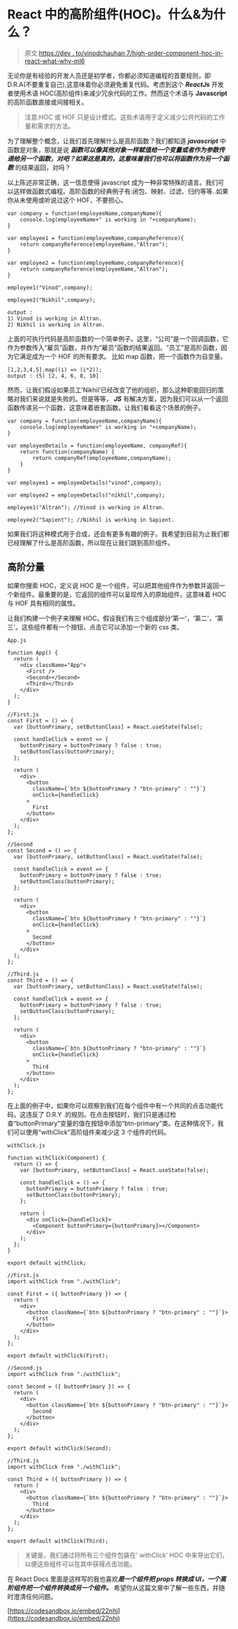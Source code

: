 # React 中的高阶组件(HOC)。什么&为什么？

> 原文:[https://dev . to/vinodchauhan 7/high-order-component-hoc-in-react-what-why-ml6](https://dev.to/vinodchauhan7/high-order-component-hoc-in-react-what-why-ml6)

无论你是有经验的开发人员还是初学者，你都必须知道编程的首要规则，即 D.R.A(不要重复自己),这意味着你必须避免重复代码。考虑到这个 ***ReactJs*** 开发者使用术语 HOC(高阶组件)来减少冗余代码的工作。然而这个术语与 **Javascript** 的高阶函数直接或间接相关。

> 注意:HOC 或 HOF 只是设计模式。这些术语用于定义减少公共代码的工作量和需求的方法。

为了理解整个概念，让我们首先理解什么是高阶函数？我们都知道 ***javascript*** 中函数是对象，那就是说 ***函数可以像其他对象一样赋值给一个变量或者作为参数传递给另一个函数，对吧？如果这是真的，这意味着我们也可以将函数作为另一个函数*** 的结果返回，对吗？

以上陈述非常正确，这一信息使得 javascript 成为一种非常特殊的语言。我们可以这样做函数式编程。高阶函数的经典例子有:闭包、映射、过滤、归约等等..如果你从未使用或听说过这个 HOF，不要担心。

```
var company = function(employeeName,companyName){
    console.log(employeeName+" is working in "+companyName);
}

var employee1 = function(employeeName,companyReference){
    return companyReference(employeeName,"Altran");
}

var employee2 = function(employeeName,companyReference){
    return companyReference(employeeName,"Altran");
}

employee1("Vinod",company);

employee2("Nikhil",company);

output : 
1) Vinod is working in Altran.
2) Nikhil is working in Altran. 
```

上面的可执行代码是高阶函数的一个简单例子。这里，“公司”是一个回调函数，它作为参数传入“雇员”函数，并作为“雇员”函数的结果返回。“员工”是高阶函数，因为它满足成为一个 HOF 的所有要求。
比如 map 函数，把一个函数作为自变量。

```
[1,2,3,4,5].map((i) => (i*2));
output : (5) [2, 4, 6, 8, 10] 
```

然而，让我们假设如果员工‘Nikhil’已经改变了他的组织，那么这种职能回归的策略对我们来说就是失败的。但是等等， ***JS*** 有解决方案，因为我们可以从一个返回函数传递另一个函数，这意味着嵌套函数。让我们看看这个场景的例子。

```
var company = function(employeeName,companyName){
    console.log(employeeName+" is working in "+companyName);
}

var employeeDetails = function(employeeName, companyRef){
    return function(companyName) {
        return companyRef(employeeName,companyName);
    }
}

var employee1 = employeeDetails("vinod",company);

var employee2 = employeeDetails("nikhil",company);

employee1("Altran"); //Vinod is working in Altran.

employee2("Sapient"); //Nikhil is working in Sapient. 
```

如果我们将这种模式用于合成，还会有更多有趣的例子。我希望到目前为止我们都已经理解了什么是高阶函数，所以现在让我们跳到高阶组件。

## [](#high-order-component)高阶分量

如果你搜索 HOC，定义说 HOC 是一个组件，可以把其他组件作为参数并返回一个新组件。最重要的是，它返回的组件可以呈现传入的原始组件。这意味着 HOC 与 HOF 具有相同的属性。

让我们构建一个例子来理解 HOC。假设我们有三个组成部分'第一'，'第二'，'第三'。这些组件都有一个按钮，点击它可以添加一个新的 css 类。

```
App.js

function App() {
  return (
    <div className="App">
      <First />
      <Second></Second>
      <Third></Third>
    </div>
  );
}

//First.js
const First = () => {
  var [buttonPrimary, setButtonClass] = React.useState(false);

  const handleClick = event => {
    buttonPrimary = buttonPrimary ? false : true;
    setButtonClass(buttonPrimary);
  };

  return (
    <div>
      <button
        className={`btn ${buttonPrimary ? "btn-primary" : ""}`}
        onClick={handleClick}
      >
        First
      </button>
    </div>
  );
};

//Second
const Second = () => {
  var [buttonPrimary, setButtonClass] = React.useState(false);

  const handleClick = event => {
    buttonPrimary = buttonPrimary ? false : true;
    setButtonClass(buttonPrimary);
  };

  return (
    <div>
      <button
        className={`btn ${buttonPrimary ? "btn-primary" : ""}`}
        onClick={handleClick}
      >
        Second
      </button>
    </div>
  );
};

//Third.js
const Third = () => {
  var [buttonPrimary, setButtonClass] = React.useState(false);

  const handleClick = event => {
    buttonPrimary = buttonPrimary ? false : true;
    setButtonClass(buttonPrimary);
  };

  return (
    <div>
      <button
        className={`btn ${buttonPrimary ? "btn-primary" : ""}`}
        onClick={handleClick}
      >
        Third
      </button>
    </div>
  );
}; 
```

在上面的例子中，如果你可以观察到我们在每个组件中有一个共同的点击功能代码，这违反了 D.R.Y .的规则。在点击按钮时，我们只是通过检查“buttonPrimary”变量的值在按钮中添加“btn-primary”类。在这种情况下，我们可以使用“withClick”高阶组件来减少这 3 个组件的代码。

```
withClick.js

function withClick(Component) {
  return () => {
    var [buttonPrimary, setButtonClass] = React.useState(false);

    const handleClick = () => {
      buttonPrimary = buttonPrimary ? false : true;
      setButtonClass(buttonPrimary);
    };

    return (
      <div onClick={handleClick}>
        <Component buttonPrimary={buttonPrimary}></Component>
      </div>
    );
  };
}

export default withClick;

//First.js
import withClick from "./withClick";

const First = ({ buttonPrimary }) => {
  return (
    <div>
      <button className={`btn ${buttonPrimary ? "btn-primary" : ""}`}>
        First
      </button>
    </div>
  );
};

export default withClick(First);

//Second.js
import withClick from "./withClick";

const Second = ({ buttonPrimary }) => {
  return (
    <div>
      <button className={`btn ${buttonPrimary ? "btn-primary" : ""}`}>
        Second
      </button>
    </div>
  );
};

export default withClick(Second);

//Third.js
import withClick from "./withClick";

const Third = ({ buttonPrimary }) => {
  return (
    <div>
      <button className={`btn ${buttonPrimary ? "btn-primary" : ""}`}>
        Third
      </button>
    </div>
  );
};

export default withClick(Third); 
```

> 关键是，我们通过将所有三个组件包装在' withClick' HOC 中来导出它们，以便这些组件可以在其中获得点击功能。

在 React Docs 里面是这样写的我也喜欢***是一个组件把 props 转换成 UI，一个高阶组件把一个组件转换成另一个组件。***
希望你从这篇文章中了解一些东西，并随时澄清任何问题。

[https://codesandbox.io/embed/22nhj](https://codesandbox.io/embed/22nhj)